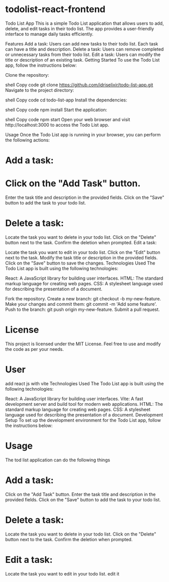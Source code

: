 # todolist-react-frontend
Todo List App
This is a simple Todo List application that allows users to add, delete, and edit tasks in their todo list. The app provides a user-friendly interface to manage daily tasks efficiently.

Features
Add a task: Users can add new tasks to their todo list. Each task can have a title and description.
Delete a task: Users can remove completed or unnecessary tasks from their todo list.
Edit a task: Users can modify the title or description of an existing task.
Getting Started
To use the Todo List app, follow the instructions below:

Clone the repository:

shell
Copy code
git clone https://github.com/idriselixir/todo-list-app.git
Navigate to the project directory:

shell
Copy code
cd todo-list-app
Install the dependencies:

shell
Copy code
npm install
Start the application:

shell
Copy code
npm start
Open your web browser and visit http://localhost:3000 to access the Todo List app.

Usage
Once the Todo List app is running in your browser, you can perform the following actions:

# Add a task:

# Click on the "Add Task" button.
Enter the task title and description in the provided fields.
Click on the "Save" button to add the task to your todo list.
# Delete a task:

Locate the task you want to delete in your todo list.
Click on the "Delete" button next to the task.
Confirm the deletion when prompted.
Edit a task:

Locate the task you want to edit in your todo list.
Click on the "Edit" button next to the task.
Modify the task title or description in the provided fields.
Click on the "Save" button to save the changes.
Technologies Used
The Todo List app is built using the following technologies:

React: A JavaScript library for building user interfaces.
HTML: The standard markup language for creating web pages.
CSS: A stylesheet language used for describing the presentation of a document.

Fork the repository.
Create a new branch: git checkout -b my-new-feature.
Make your changes and commit them: git commit -m 'Add some feature'.
Push to the branch: git push origin my-new-feature.
Submit a pull request.
# License
This project is licensed under the MIT License. Feel free to use and modify the code as per your needs.


# User
add react js  with vite 
Technologies Used
The Todo List app is built using the following technologies:

React: A JavaScript library for building user interfaces.
Vite: A fast development server and build tool for modern web applications.
HTML: The standard markup language for creating web pages.
CSS: A stylesheet language used for describing the presentation of a document.
Development Setup
To set up the development environment for the Todo List app, follow the instructions below:


# Usage
The tod list application can do the following things

# Add a task:

Click on the "Add Task" button.
Enter the task title and description in the provided fields.
Click on the "Save" button to add the task to your todo list.
# Delete a task:

Locate the task you want to delete in your todo list.
Click on the "Delete" button next to the task.
Confirm the deletion when prompted.
# Edit a task:

Locate the task you want to edit in your todo list.
edit it
